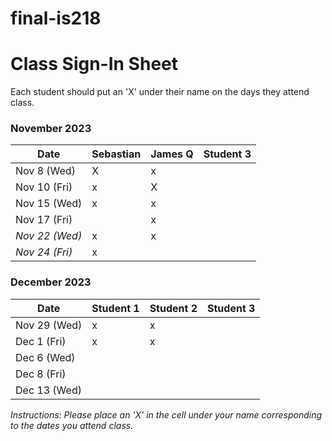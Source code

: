 # final-is218

# Class Sign-In Sheet

Each student should put an 'X' under their name on the days they attend class.

### November 2023

| Date        | Sebastian | James Q | Student 3 |
|-------------|-----------|-----------|-----------|
| Nov 8 (Wed) |    X       |     x      |           |
| Nov 10 (Fri)|     x      |      X     |           |
| Nov 15 (Wed)|        x   |       x    |           |
| Nov 17 (Fri)|           |      x     |           |
| *Nov 22 (Wed)* |   x    |      x     |           |  <!-- Skipped for Thanksgiving -->
| *Nov 24 (Fri)* |   x    |           |           |  <!-- Skipped for Thanksgiving -->

### December 2023

| Date        | Student 1 | Student 2 | Student 3 |
|-------------|-----------|-----------|-----------|
| Nov 29 (Wed)|     x      |       x    |           |
| Dec 1 (Fri) |     x      |       x    |           |
| Dec 6 (Wed) |           |           |           |
| Dec 8 (Fri) |           |           |           |
| Dec 13 (Wed)|           |           |           |

*Instructions: Please place an 'X' in the cell under your name corresponding to the dates you attend class.*
